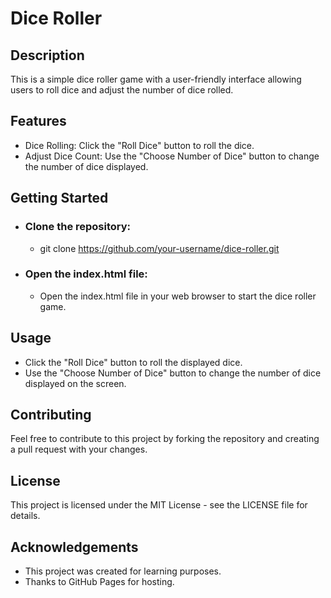 # Dice Roller
## Description
This is a simple dice roller game with a user-friendly interface allowing users to roll dice and adjust the number of dice rolled.
## Features
- Dice Rolling: Click the "Roll Dice" button to roll the dice.
- Adjust Dice Count: Use the "Choose Number of Dice" button to change the number of dice displayed.
## Getting Started
- ### Clone the repository:
  - git clone https://github.com/your-username/dice-roller.git
- ### Open the index.html file:
  - Open the index.html file in your web browser to start the dice roller game.
## Usage
- Click the "Roll Dice" button to roll the displayed dice.
- Use the "Choose Number of Dice" button to change the number of dice displayed on the screen.
## Contributing
Feel free to contribute to this project by forking the repository and creating a pull request with your changes.
## License
This project is licensed under the MIT License - see the LICENSE file for details.
## Acknowledgements
- This project was created for learning purposes.
- Thanks to GitHub Pages for hosting.

